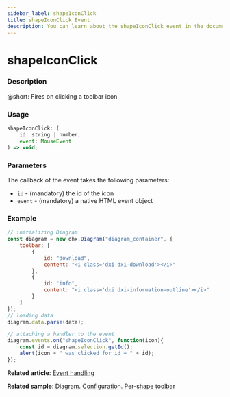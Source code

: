 ```yaml
---
sidebar_label: shapeIconClick
title: shapeIconClick Event
description: You can learn about the shapeIconClick event in the documentation of the DHTMLX JavaScript Diagram library. Browse developer guides and API reference, try out code examples and live demos, and download a free 30-day evaluation version of DHTMLX Diagram.
---
```


# shapeIconClick

### Description

@short: Fires on clicking a toolbar icon

### Usage

~~~js
shapeIconClick: (
	id: string | number, 
	event: MouseEvent
) => void;
~~~

### Parameters

The callback of the event takes the following parameters:

- `id` - (mandatory) the id of the icon
- `event` - (mandatory) a native HTML event object

### Example

~~~js {18-21}
// initializing Diagram
const diagram = new dhx.Diagram("diagram_container", { 
	toolbar: [
      	{
			id: "download",
            content: "<i class='dxi dxi-download'></i>"
	  	},
	  	{
			id: "info",
            content: "<i class='dxi dxi-information-outline'></i>"
	  	}
    ]
});
// loading data
diagram.data.parse(data);

// attaching a handler to the event
diagram.events.on("shapeIconClick", function(icon){
	const id = diagram.selection.getId();
	alert(icon + " was clicked for id = " + id);
});
~~~

**Related article**: [Event handling](../../../guides/event_handling/)

**Related sample**: [Diagram. Configuration. Per-shape toolbar](https://snippet.dhtmlx.com/4if395hd)
